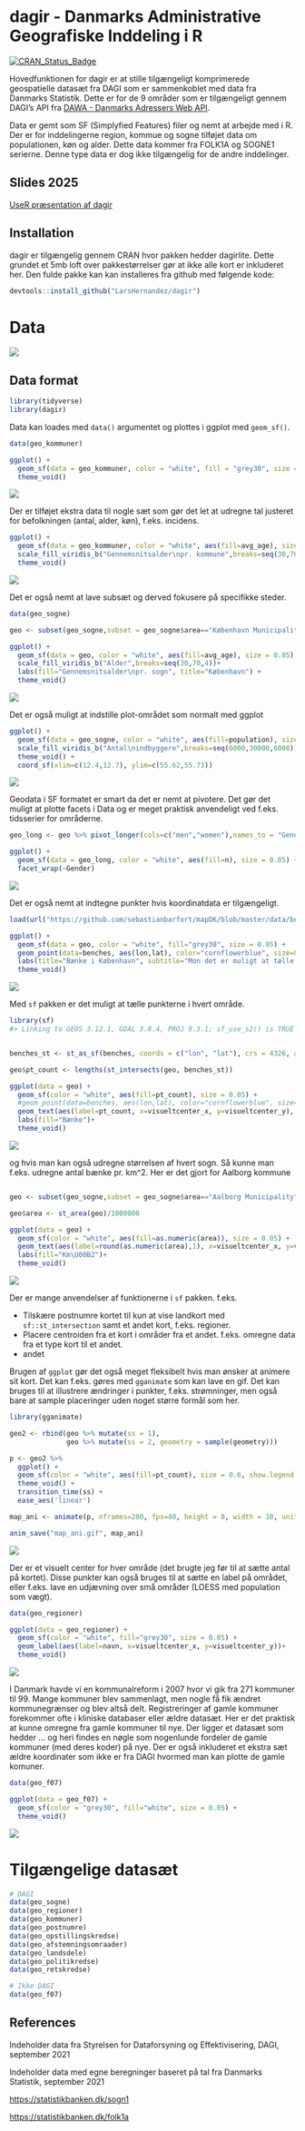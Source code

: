 
<!-- README.md is generated from README.Rmd. Please edit that file -->

# dagir - Danmarks Administrative Geografiske Inddeling i R

[![CRAN_Status_Badge](http://www.r-pkg.org/badges/version/dagirlite)](https://cran.r-project.org/package=dagirlite)

Hovedfunktionen for dagir er at stille tilgængeligt komprimerede
geospatielle datasæt fra DAGI som er sammenkoblet med data fra Danmarks
Statistik. Dette er for de 9 områder som er tilgængeligt gennem DAGI’s
API fra [DAWA - Danmarks Adressers Web
API](https://dawadocs.dataforsyningen.dk/).

Data er gemt som SF (Simplyfied Features) filer og nemt at arbejde med i
R. Der er for inddelingerne region, kommue og sogne tilføjet data om
populationen, køn og alder. Dette data kommer fra FOLK1A og SOGNE1
serierne. Denne type data er dog ikke tilgængelig for de andre
inddelinger.

## Slides 2025

[UseR præsentation af
dagir](https://html-preview.github.io/?url=https://github.com/LarsHernandez/dagir/blob/main/geo_useR_slides_2025_01_22/pres_useR.html#/title-slide)

## Installation

dagir er tilgængelig gennem CRAN hvor pakken hedder dagirlite. Dette
grundet et 5mb loft over pakkestørrelser gør at ikke alle kort er
inkluderet her. Den fulde pakke kan kan installeres fra github med
følgende kode:

``` r
devtools::install_github("LarsHernandez/dagir")
```

# Data

![](man/figures/README-unnamed-chunk-3-1.png)<!-- -->

## Data format

``` r
library(tidyverse)
library(dagir)
```

Data kan loades med `data()` argumentet og plottes i ggplot med
`geom_sf()`.

``` r
data(geo_kommuner)

ggplot() +
  geom_sf(data = geo_kommuner, color = "white", fill = "grey30", size = 0.05) + 
  theme_void()
```

![](man/figures/README-unnamed-chunk-5-1.png)<!-- -->

Der er tilføjet ekstra data til nogle sæt som gør det let at udregne tal
justeret for befolkningen (antal, alder, køn), f.eks. incidens.

``` r
ggplot() +
  geom_sf(data = geo_kommuner, color = "white", aes(fill=avg_age), size = 0.05) + 
  scale_fill_viridis_b("Gennemsnitsalder\npr. kommune",breaks=seq(30,70,4))+
  theme_void()
```

![](man/figures/README-unnamed-chunk-6-1.png)<!-- -->

Det er også nemt at lave subsæt og derved fokusere på specifikke steder.

``` r
data(geo_sogne)

geo <- subset(geo_sogne,subset = geo_sogne$area=="København Municipality")

ggplot() +
  geom_sf(data = geo, color = "white", aes(fill=avg_age), size = 0.05) + 
  scale_fill_viridis_b("Alder",breaks=seq(30,70,4))+
  labs(fill="Gennemsnitsalder\npr. sogn", title="København") +
  theme_void()
```

![](man/figures/README-unnamed-chunk-7-1.png)<!-- -->

Det er også muligt at indstille plot-området som normalt med ggplot

``` r
ggplot() +
  geom_sf(data = geo_sogne, color = "white", aes(fill=population), size = 0.05) + 
  scale_fill_viridis_b("Antal\nindbyggere",breaks=seq(6000,30000,6000))+
  theme_void() + 
  coord_sf(xlim=c(12.4,12.7), ylim=c(55.62,55.73))
```

![](man/figures/README-unnamed-chunk-8-1.png)<!-- -->

Geodata i SF formatet er smart da det er nemt at pivotere. Det gør det
muligt at plotte facets i Data og er meget praktisk anvendeligt ved
f.eks. tidsserier for områderne.

``` r
geo_long <- geo %>% pivot_longer(cols=c("men","women"),names_to = "Gender",values_to = "n")

ggplot() +
  geom_sf(data = geo_long, color = "white", aes(fill=n), size = 0.05) + 
  facet_wrap(~Gender)
```

![](man/figures/README-unnamed-chunk-9-1.png)<!-- -->

Det er også nemt at indtegne punkter hvis koordinatdata er tilgængeligt.

``` r
load(url("https://github.com/sebastianbarfort/mapDK/blob/master/data/benches.rda?raw=true"))

ggplot() +
  geom_sf(data = geo, color = "white", fill="grey30", size = 0.05) + 
  geom_point(data=benches, aes(lon,lat), color="cornflowerblue", size=0.5)+
  labs(title="Bænke i København", subtitle="Mon det er muligt at tælle hvor mange bænke der er i hver sogn?") +
  theme_void() 
```

![](man/figures/README-unnamed-chunk-10-1.png)<!-- -->

Med `sf` pakken er det muligt at tælle punkterne i hvert område.

``` r
library(sf)
#> Linking to GEOS 3.12.1, GDAL 3.8.4, PROJ 9.3.1; sf_use_s2() is TRUE
```

``` r

benches_st <- st_as_sf(benches, coords = c("lon", "lat"), crs = 4326, agr = "constant")

geo$pt_count <- lengths(st_intersects(geo, benches_st))

ggplot(data = geo) +
  geom_sf(color = "white", aes(fill=pt_count), size = 0.05) + 
  #geom_point(data=benches, aes(lon,lat), color="cornflowerblue", size=0.5)+
  geom_text(aes(label=pt_count, x=visueltcenter_x, y=visueltcenter_y), color="white")+
  labs(fill="Bænke")+
  theme_void() 
```

![](man/figures/README-unnamed-chunk-11-1.png)<!-- -->

og hvis man kan også udregne størrelsen af hvert sogn. Så kunne man
f.eks. udregne antal bænke pr. km^2. Her er det gjort for Aalborg
kommune

``` r

geo <- subset(geo_sogne,subset = geo_sogne$area=="Aalborg Municipality")

geo$area <- st_area(geo)/1000000

ggplot(data = geo) +
  geom_sf(color = "white", aes(fill=as.numeric(area)), size = 0.05) + 
  geom_text(aes(label=round(as.numeric(area),1), x=visueltcenter_x, y=visueltcenter_y), color="white", size=4)+
  labs(fill="Km\U00B2")+
  theme_void() 
```

![](man/figures/README-unnamed-chunk-12-1.png)<!-- -->

Der er mange anvendelser af funktionerne i `sf` pakken. f.eks.

- Tilskære postnumre kortet til kun at vise landkort med
  `sf::st_intersection` samt et andet kort, f.eks. regioner.
- Placere centroiden fra et kort i områder fra et andet. f.eks. omregne
  data fra et type kort til et andet.
- andet

Brugen af `ggplot` gør det også meget fleksibelt hvis man ønsker at
animere sit kort. Det kan f.eks. gøres med `gganimate` som kan lave en
gif. Det kan bruges til at illustrere ændringer i punkter, f.eks.
strømninger, men også bare at sample placeringer uden noget større
formål som her.

``` r
library(gganimate)

geo2 <- rbind(geo %>% mutate(ss = 1),
              geo %>% mutate(ss = 2, geometry = sample(geometry)))

p <- geo2 %>% 
  ggplot() +
  geom_sf(color = "white", aes(fill=pt_count), size = 0.6, show.legend = F) + 
  theme_void() +
  transition_time(ss) +
  ease_aes('linear')

map_ani <- animate(p, nframes=200, fps=40, height = 8, width = 10, units = "in",res=150)

anim_save("map_ani.gif", map_ani)
```

![](map_ani.gif)

Der er et visuelt center for hver område (det brugte jeg før til at
sætte antal på kortet). Disse punkter kan også bruges til at sætte en
label på området, eller f.eks. lave en udjævning over små områder (LOESS
med population som vægt).

``` r
data(geo_regioner)

ggplot(data = geo_regioner) +
  geom_sf(color = "white", fill="grey30", size = 0.05) + 
  geom_label(aes(label=navn, x=visueltcenter_x, y=visueltcenter_y))+
  theme_void() 
```

![](man/figures/README-unnamed-chunk-14-1.png)<!-- -->

I Danmark havde vi en kommunalreform i 2007 hvor vi gik fra 271 kommuner
til 99. Mange kommuner blev sammenlagt, men nogle få fik ændret
kommunegrænser og blev altså delt. Registreringer af gamle kommuner
forekommer ofte i kliniske databaser eller ældre datasæt. Her er det
praktisk at kunne omregne fra gamle kommuner til nye. Der ligger et
datasæt som hedder … og heri findes en nøgle som nogenlunde fordeler de
gamle kommuner (med deres koder) på nye. Der er også inkluderet et
ekstra sæt ældre koordinater som ikke er fra DAGI hvormed man kan plotte
de gamle komuner.

``` r
data(geo_f07)

ggplot(data = geo_f07) +
  geom_sf(color = "grey30", fill="white", size = 0.05) + 
  theme_void() 
```

![](man/figures/README-unnamed-chunk-15-1.png)<!-- -->

# Tilgængelige datasæt

``` r
# DAGI
data(geo_sogne)
data(geo_regioner)
data(geo_kommuner)
data(geo_postnumre)
data(geo_opstillingskredse)
data(geo_afstemningsomraader)
data(geo_landsdele)
data(geo_politikredse)    
data(geo_retskredse)

# Ikke DAGI
data(geo_f07)
```

## References

Indeholder data fra Styrelsen for Dataforsyning og Effektivisering,
DAGI, september 2021

Indeholder data med egne beregninger baseret på tal fra Danmarks
Statistik, september 2021

<https://statistikbanken.dk/sogn1>

<https://statistikbanken.dk/folk1a>
